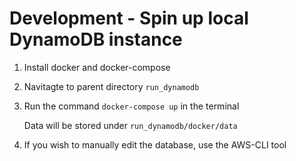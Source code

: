 # Development - Spin up local DynamoDB instance

1) Install docker and docker-compose 

2) Navitagte to parent directory `run_dynamodb`

3) Run the command `docker-compose up` in the terminal

    Data will be stored under `run_dynamodb/docker/data`

4) If you wish to manually edit the database, use the AWS-CLI tool 